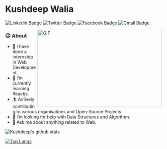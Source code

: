 # Kushdeep Walia

[![Linkedin Badge](https://img.shields.io/badge/-Kushdeep%20Walia-black?style=social&logo=Linkedin&logoColor=blue&link=https://www.linkedin.com/in/kushdeepwalia)](https://www.linkedin.com/in/kushdeepwalia/)
[![Twitter Badge](http://img.shields.io/badge/-@kushdeepwalia-black?style=social&logo=twitter&logoColor=blue&link=https://twitter.com/kushdeepwalia)](https://twitter.com/kushdeepwalia/)
[![Facebook Badge](http://img.shields.io/badge/-Connect%20with%20me%20on%20Facebook-black?style=social&logo=facebook&logoColor=blue&link=https://facebook.com/kushdeepwalia)](https://facebook.com/kushdeepwalia/)
[![Gmail Badge](https://img.shields.io/badge/-Mail%20me-black?style=social&logo=Gmail&logoColor=red&link=mailto:skushdeep5@gmail.com)](mailto:skushdeep5@gmail.com)

<img align="right" height="250" width="400" alt="GIF" src="https://miro.medium.com/max/1360/1*IRGHmiGsa16stedQvIaZfw.gif" />

### 😉 About

- 🔭 I have done a internship in Web Development.
- 🌱 I’m currently learning Reactjs. 
- 🏄‍ Actively contributing to various organisations and Open-Source Projects.
- 🤔 I’m looking for help with Data Structures and Algorithm.
- 💬 Ask me about anything related to Web.


![Kushdeep's github stats](https://github-readme-stats.vercel.app/api?username=kushdeepwalia&show_icons=true&theme=great-gatsby)

[![Top Langs](https://github-readme-stats.vercel.app/api/top-langs/?username=kushdeepwalia&layout=compact&theme=great-gatsby)](https://github.com/lushdeepwalia/github-readme-stats)
